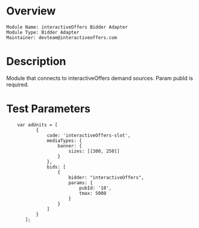 # Overview

```
Module Name: interactiveOffers Bidder Adapter
Module Type: Bidder Adapter
Maintainer: devteam@interactiveoffers.com
```

# Description

Module that connects to interactiveOffers demand sources. Param pubId is required.

# Test Parameters
```
    var adUnits = [
           {
               code: 'interactiveOffers-slot',
               mediaTypes: {
                   banner: {
                       sizes: [[300, 250]]
                   }
               },
               bids: [
                   {
                       bidder: "interactiveOffers",
                       params: {
                           pubId: '10',
                           tmax: 5000
                       }
                   }
               ]
           }
       ];
```
